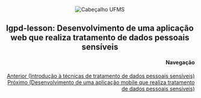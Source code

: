 <div align="center">

<img alt="Cabeçalho UFMS" src="https://raw.githubusercontent.com/nes-facom/templates/main/.assets/cabecalho_docs.png" />

## lgpd-lesson: Desenvolvimento de uma aplicação web que realiza tratamento de dados pessoais sensíveis

</div>

<div align="right">

#### Navegação

[Anterior (Introdução à técnicas de tratamento de dados pessoais sensíveis)](./4introducao_tratamento.md)
[Próximo (Desenvolvimento de uma aplicação mobile que realiza tratamento de dados pessoais sensíveis)](./6desenvolvimento_aplicacao_tratamento_mobile.md.md)

</div>
